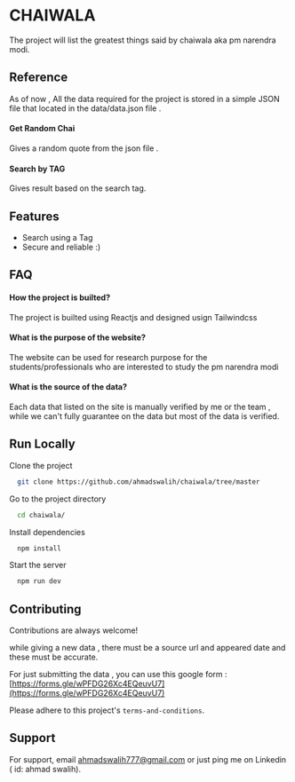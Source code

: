 
# CHAIWALA

The project will list the greatest things said by chaiwala aka pm narendra modi. 


##  Reference

As of now , All the data required for the project is stored in a simple JSON file that located in the data/data.json file .

#### Get Random Chai

Gives a random quote from the json file . 

#### Search by TAG

Gives result based on the search tag.


## Features

- Search using a Tag
- Secure and reliable :)


## FAQ

#### How the project is builted?

The project is builted using Reactjs and designed usign Tailwindcss

#### What is the purpose of the website?

The website can be used for research purpose for the students/professionals who are interested to study the pm narendra modi

#### What is the source of the data?

Each data that listed on the site is manually verified by me or the team , while we can't fully guarantee on the data but most of the data is verified.


## Run Locally

Clone the project

```bash
  git clone https://github.com/ahmadswalih/chaiwala/tree/master
```

Go to the project directory

```bash
  cd chaiwala/
```

Install dependencies

```bash
  npm install
```

Start the server

```bash
  npm run dev
```


## Contributing

Contributions are always welcome!

while giving a new data , there must be a source url and appeared date and these must be accurate.

For just submitting the data , you can use this google form :[https://forms.gle/wPFDG26Xc4EQeuvU7](https://forms.gle/wPFDG26Xc4EQeuvU7)

Please adhere to this project's `terms-and-conditions`.


## Support

For support, email ahmadswalih777@gmail.com or just ping me on Linkedin ( id: ahmad swalih).



